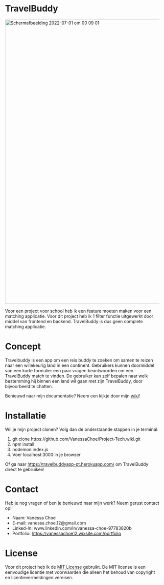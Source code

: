 # TravelBuddy

<img width="924" alt="Schermafbeelding 2022-07-01 om 00 09 01" src="https://github.com/VanessaChoe/Project-Tech/issues/1#issue-1261593001">

Voor een project voor school heb ik een feature moeten maken voor een matching applicatie. Voor dit project heb ik 1 filter functie uitgewerkt door middel van frontend en backend. TravelBuddy is dus geen complete matching applicatie.

# Concept 

Travelbuddy is een app om een reis buddy te zoeken om samen te reizen naar een willekeurig land in een continent. Gebruikers kunnen doormiddel van een korte formulier een paar vragen beantwoorden om een TravelBuddy match te vinden. De gebruiker kan zelf bepalen naar welk bestemming hij binnen een land wil gaan met zijn TravelBuddy, door bijvoorbeeld te chatten.  

Benieuwd naar mijn documentatie? Neem een kijkje door mijn 
<a href="https://github.com/VanessaChoe/Project-Tech/wiki">wiki</a>!

# Installatie

Wil je mijn project clonen? Volg dan de onderstaande stappen in je terminal:

<ol> 
    <li>git clone https://github.com/VanessaChoe/Project-Tech.wiki.git</li>
    <li>npm install</li>
    <li>nodemon index.js</li>
    <li>Voer localhost:3000 in je browser</li>
</ol>

Of ga naar <a href="https://travelbuddyapp-pt.herokuapp.com/">https://travelbuddyapp-pt.herokuapp.com/</a> om TravelBuddy direct te gebruiken!

# Contact

Heb je nog vragen of ben je benieuwd naar mijn werk? Neem gerust contact op!

<ul>
    <li>Naam: Vanessa Choe</li>
    <li>E-mail: vanessa.choe.12@gmail.com</li>
    <li>Linked-In: www.linkedin.com/in/vanessa-choe-97783820b</li>
    <li>Portfolio: <a href="https://vanessachoe12.wixsite.com/portfolio">https://vanessachoe12.wixsite.com/portfolio</a></li>
</ul>

# License

Voor dit project heb ik de <a href="https://github.com/git/git-scm.com/blob/main/MIT-LICENSE.txt">MIT License</a> gebruikt. De MIT license is een eenvoudige licentie met voorwaarden die alleen het behoud van copyright en licentievermeldingen vereisen.
